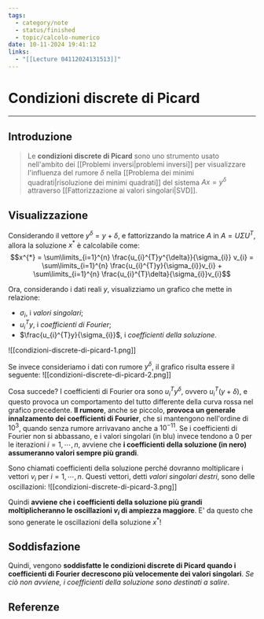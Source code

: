 ```yaml
---
tags:
  - category/note
  - status/finished
  - topic/calcolo-numerico
date: 10-11-2024 19:41:12
links:
  - "[[Lecture 04112024131513]]"
---
```

# Condizioni discrete di Picard
---
## Introduzione
> Le **condizioni discrete di Picard** sono uno strumento usato nell'ambito dei [[Problemi inversi|problemi inversi]] per visualizzare l'influenza del rumore $\delta$ nella [[Problema dei minimi quadrati|risoluzione dei minimi quadrati]] del sistema $Ax = y^{\delta}$ attraverso [[Fattorizzazione ai valori singolari|SVD]].

## Visualizzazione
Considerando il vettore $y^{\delta} = y + \delta$, e fattorizzando la matrice $A$ in $A = U \Sigma U^{T}$, allora la soluzione $x^{*}$ è calcolabile come:
$$x^{*} = \sum\limits_{i=1}^{n} \frac{u_{i}^{T}y^{\delta}}{\sigma_{i}} v_{i} = \sum\limits_{i=1}^{n} \frac{u_{i}^{T}y}{\sigma_{i}}v_{i} + \sum\limits_{i=1}^{n} \frac{u_{i}^{T}\delta}{\sigma_{i}}v_{i}$$

Ora, considerando i dati reali $y$, visualizziamo un grafico che mette in relazione:
- $\sigma_{i}$, i _valori singolari_;
- $u_{i}^{T}y$, i _coefficienti di Fourier_;
- $\frac{u_{i}^{T}y}{\sigma_{i}}$, i _coefficienti della soluzione_.

![[condizioni-discrete-di-picard-1.png]]

Se invece consideriamo i dati con rumore $y^{\delta}$, il grafico risulta essere il seguente:
![[condizioni-discrete-di-picard-2.png]]

Cosa succede? I coefficienti di Fourier ora sono $u_{i}^{T}y^{\delta}$, ovvero $u_{i}^{T}(y + \delta)$, e questo provoca un comportamento del tutto differente della curva rossa nel grafico precedente. **Il rumore**, anche se piccolo, **provoca un generale innalzamento dei coefficienti di Fourier**, che si mantengono nell'ordine di $10^{3}$, quando senza rumore arrivavano anche a $10^{-11}$. Se i coefficienti di Fourier non si abbassano, e i valori singolari (in blu) invece tendono a 0 per le iterazioni $i = 1, \cdots, n$, avviene che **i coefficienti della soluzione (in nero) assumeranno valori sempre più grandi**.

Sono chiamati coefficienti della soluzione perché dovranno moltiplicare i vettori $v_{i}$ per $i = 1, \cdots, n$. Questi vettori, detti _valori singolari destri_, sono delle oscillazioni:
![[condizioni-discrete-di-picard-3.png]]

Quindi **avviene che i coefficienti della soluzione più grandi moltiplicheranno le oscillazioni $v_{i}$ di ampiezza maggiore**. E' da questo che sono generate le oscillazioni della soluzione $x^{*}$!

## Soddisfazione
Quindi, vengono **soddisfatte le condizioni discrete di Picard quando i coefficienti di Fourier decrescono più velocemente dei valori singolari**. _Se ciò non avviene, i coefficienti della soluzione sono destinati a salire_.

## Referenze
